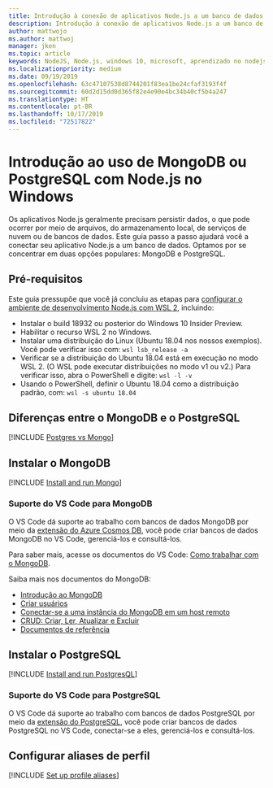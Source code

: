 ```yaml
---
title: Introdução à conexão de aplicativos Node.js a um banco de dados
description: Introdução à conexão de aplicativos Node.js a um banco de dados no Windows.
author: mattwojo
ms.author: mattwoj
manager: jken
ms.topic: article
keywords: NodeJS, Node.js, windows 10, microsoft, aprendizado no nodejs, nó no windows, nó no wsl, nó no linux no windows, instalar nó no windows, nodejs com vs code, desenvolver com nó no windows, desenvolver com nodejs no windows, instalar nó no WSL, NodeJS no Subsistema do Windows para Linux
ms.localizationpriority: medium
ms.date: 09/19/2019
ms.openlocfilehash: 63c47107538d8744201f83ea1be24cfaf3193f4f
ms.sourcegitcommit: 60d2d15dd0d365f82e4e90e4bc34b40cf5b4a247
ms.translationtype: HT
ms.contentlocale: pt-BR
ms.lasthandoff: 10/17/2019
ms.locfileid: "72517822"
---
```

# <a name="get-started-using-mongodb-or-postgresql-with-nodejs-on-windows"></a>Introdução ao uso de MongoDB ou PostgreSQL com Node.js no Windows

Os aplicativos Node.js geralmente precisam persistir dados, o que pode ocorrer por meio de arquivos, do armazenamento local, de serviços de nuvem ou de bancos de dados. Este guia passo a passo ajudará você a conectar seu aplicativo Node.js a um banco de dados. Optamos por se concentrar em duas opções populares: MongoDB e PostgreSQL.

## <a name="prerequisites"></a>Pré-requisitos

Este guia pressupõe que você já concluiu as etapas para [configurar o ambiente de desenvolvimento Node.js com WSL 2](./setup-on-wsl2.md), incluindo:

- Instalar o build 18932 ou posterior do Windows 10 Insider Preview.
- Habilitar o recurso WSL 2 no Windows.
- Instalar uma distribuição do Linux (Ubuntu 18.04 nos nossos exemplos). Você pode verificar isso com: `wsl lsb_release -a`
- Verificar se a distribuição do Ubuntu 18.04 está em execução no modo WSL 2. (O WSL pode executar distribuições no modo v1 ou v2.) Para verificar isso, abra o PowerShell e digite: `wsl -l -v`
- Usando o PowerShell, definir o Ubuntu 18.04 como a distribuição padrão, com: `wsl -s ubuntu 18.04`

## <a name="differences-between-mongodb-and-postgresql"></a>Diferenças entre o MongoDB e o PostgreSQL

[!INCLUDE [Postgres vs Mongo](../includes/postgres-v-mongo.md)]

## <a name="install-mongodb"></a>Instalar o MongoDB

[!INCLUDE [Install and run Mongo](../includes/install-and-run-mongo.md)]

### <a name="vs-code-support-for-mongodb"></a>Suporte do VS Code para MongoDB

O VS Code dá suporte ao trabalho com bancos de dados MongoDB por meio da [extensão do Azure Cosmos DB](https://marketplace.visualstudio.com/items?itemName=ms-azuretools.vscode-cosmosdb), você pode criar bancos de dados MongoDB no VS Code, gerenciá-los e consultá-los.

Para saber mais, acesse os documentos do VS Code: [Como trabalhar com o MongoDB](https://code.visualstudio.com/docs/azure/mongodb).

Saiba mais nos documentos do MongoDB:

- [Introdução ao MongoDB](https://docs.mongodb.com/manual/introduction/)
- [Criar usuários](https://docs.mongodb.com/manual/tutorial/create-users/)
- [Conectar-se a uma instância do MongoDB em um host remoto](https://docs.mongodb.com/manual/mongo/#mongodb-instance-on-a-remote-host)
- [CRUD: Criar, Ler, Atualizar e Excluir](https://docs.mongodb.com/manual/crud/)
- [Documentos de referência](https://docs.mongodb.com/manual/reference/)

## <a name="install-postgresql"></a>Instalar o PostgreSQL

[!INCLUDE [Install and run PostgresQL](../includes/install-and-run-postgres.md)]

### <a name="vs-code-support-for-postgresql"></a>Suporte do VS Code para PostgreSQL

O VS Code dá suporte ao trabalho com bancos de dados PostgreSQL por meio da [extensão do PostgreSQL](https://marketplace.visualstudio.com/items?itemName=ms-ossdata.vscode-postgresql), você pode criar bancos de dados PostgreSQL no VS Code, conectar-se a eles, gerenciá-los e consultá-los.

## <a name="set-up-profile-aliases"></a>Configurar aliases de perfil

[!INCLUDE [Set up profile aliases](../includes/profile-aliases.md)]
